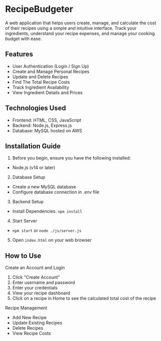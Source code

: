 # RecipeBudgeter
A web application that helps users create, manage, and calculate the cost of their recipes using a simple and intuitive interface. Track your ingredients, understand your recipe expenses, and manage your cooking budget with ease.

## Features
- User Authentication (Login / Sign Up)
- Create and Manage Personal Recipes
- Update and Delete Recipes
- Find The Total Recipe Costs
- Track Ingredient Availability
- View Ingredient Details and Prices

## Technologies Used
- Frontend: HTML, CSS, JavaScript
- Backend: Node.js, Express.js
- Database: MySQL hosted on AWS

## Installation Guide
1. Before you begin, ensure you have the following installed:
- Node.js (v14 or later)
2. Database Setup
- Create a new MySQL database
- Configure database connection in .env file
3. Backend Setup
- Install Dependencies: `npm install`
4. Start Server
- `npm start` or `node ./js/server.js`
5. Open `index.html` on your web browser

## How to Use
Create an Account and Login
1. Click "Create Account"
2. Enter username and password
3. Enter your credentials
4. View your recipe dashboard
5. Click on a recipe in Home to see the calculated total cost of the recipe

Recipe Management
- Add New Recipe
- Update Existing Recipes
- Delete Recipes
- View Recipe Costs
